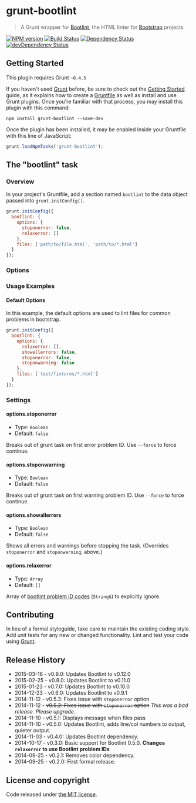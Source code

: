 # grunt-bootlint

> A Grunt wrapper for [Bootlint](https://www.npmjs.org/package/bootlint), the HTML linter for [Bootstrap](http://getbootstrap.com) projects

[![NPM version](https://badge.fury.io/js/grunt-bootlint.svg)](http://badge.fury.io/js/grunt-bootlint)
[![Build Status](https://travis-ci.org/twbs/grunt-bootlint.svg?branch=master)](https://travis-ci.org/twbs/grunt-bootlint)
[![Dependency Status](https://david-dm.org/twbs/grunt-bootlint.svg)](https://david-dm.org/twbs/grunt-bootlint)
[![devDependency Status](https://david-dm.org/twbs/grunt-bootlint/dev-status.svg)](https://david-dm.org/twbs/grunt-bootlint#info=devDependencies)

## Getting Started
This plugin requires Grunt `~0.4.5`

If you haven't used [Grunt](http://gruntjs.com/) before, be sure to check out the [Getting Started](http://gruntjs.com/getting-started) guide, as it explains how to create a [Gruntfile](http://gruntjs.com/sample-gruntfile) as well as install and use Grunt plugins. Once you're familiar with that process, you may install this plugin with this command:

```shell
npm install grunt-bootlint --save-dev
```

Once the plugin has been installed, it may be enabled inside your Gruntfile with this line of JavaScript:

```js
grunt.loadNpmTasks('grunt-bootlint');
```

## The "bootlint" task

### Overview
In your project's Gruntfile, add a section named `bootlint` to the data object passed into `grunt.initConfig()`.

```js
grunt.initConfig({
  bootlint: {
    options: {
      stoponerror: false,
      relaxerror: []
    },
    files: ['path/to/file.html', 'path/to/*.html']
  }
});
```

### Options

### Usage Examples

#### Default Options

In this example, the default options are used to lint files for common problems in bootstrap.

```js
grunt.initConfig({
  bootlint: {
    options: {
      relaxerror: [],
      showallerrors: false,
      stoponerror: false,
      stoponwarning: false
    },
    files: ['test/fixtures/*.html']
  }
});
```

### Settings

#### options.stoponerror

* Type: `Boolean`
* Default: `false`

Breaks out of grunt task on first error problem ID. Use `--force` to force continue.

#### options.stoponwarning

* Type: `Boolean`
* Default: `false`

Breaks out of grunt task on first warning problem ID. Use `--force` to force continue.

#### options.showallerrors

* Type: `Boolean`
* Default: `false`

Shows all errors and warnings before stopping the task. (Overrides `stoponerror` and `stoponwarning`, above.)

#### options.relaxerror

* Type: `Array`
* Default: `[]`

Array of [bootlint problem ID codes](https://github.com/twbs/bootlint/wiki) (`String`s) to explicitly ignore.

## Contributing

In lieu of a formal styleguide, take care to maintain the existing coding style. Add unit tests for any new or changed functionality. Lint and test your code using [Grunt](http://gruntjs.com/).

## Release History

- 2015-03-16 - v0.9.0: Updates Bootlint to v0.12.0
- 2015-02-25 - v0.8.0: Updates Bootlint to v0.11.0
- 2015-01-23 - v0.7.0: Updates Bootlint to v0.10.0
- 2014-12-23 - v0.6.0: Updates Bootlint to v0.9.1
- 2014-11-12 - v0.5.3: Fixes issue with `stoponerror` option
- 2014-11-12 - ~~v0.5.2: Fixes issue with `stoponerror` option~~ *This was a bad release. Please upgrade.*
- 2014-11-10 - v0.5.1: Displays message when files pass
- 2014-11-10 - v0.5.0: Updates Bootlint, adds line/col numbers to output, quieter output.
- 2014-11-03 - v0.4.0: Updates Bootlint dependency.
- 2014-10-17 - v0.3.0: Basic support for Bootlint 0.5.0. **Changes `relaxerror` to use Bootlint problem IDs**
- 2014-09-25 - v0.2.1: Removes color dependency.
- 2014-09-25 - v0.2.0: First formal release.


## License and copyright

Code released under [the MIT license](https://github.com/twbs/grunt-bootlint/blob/master/LICENSE-MIT).

